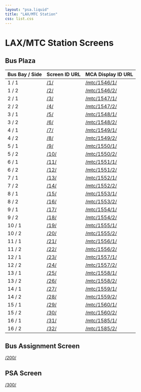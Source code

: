 ```yaml
---
layout: "psa.liquid"
title: "LAX/MTC Station"
css: list.css
---
```


# LAX/MTC Station Screens

## Bus Plaza

| Bus Bay / Side | Screen ID URL | MCA Display ID URL |
| -------------- | ------------- | ------------------- |
| 1 / 1 | [/1/](/1/) | [/mtc/1546/1/](/mtc/1546/1/) |
| 1 / 2 | [/2/](/2/) | [/mtc/1546/2/](/mtc/1546/2/) |
| 2 / 1 | [/3/](/3/) | [/mtc/1547/1/](/mtc/1547/1/) |
| 2 / 2 | [/4/](/4/) | [/mtc/1547/2/](/mtc/1547/2/) |
| 3 / 1 | [/5/](/5/) | [/mtc/1548/1/](/mtc/1548/1/) |
| 3 / 2 | [/6/](/6/) | [/mtc/1548/2/](/mtc/1548/2/) |
| 4 / 1 | [/7/](/7/) | [/mtc/1549/1/](/mtc/1549/1/) |
| 4 / 2 | [/8/](/8/) | [/mtc/1549/2/](/mtc/1549/2/) |
| 5 / 1 | [/9/](/9/) | [/mtc/1550/1/](/mtc/1550/1/) |
| 5 / 2 | [/10/](/10/) | [/mtc/1550/2/](/mtc/1550/2/) |
| 6 / 1 | [/11/](/11/) | [/mtc/1551/1/](/mtc/1551/1/) |
| 6 / 2 | [/12/](/12/) | [/mtc/1551/2/](/mtc/1551/2/) |
| 7 / 1 | [/13/](/13/) | [/mtc/1552/1/](/mtc/1552/1/) |
| 7 / 2 | [/14/](/14/) | [/mtc/1552/2/](/mtc/1552/2/) |
| 8 / 1 | [/15/](/15/) | [/mtc/1553/1/](/mtc/1553/1/) |
| 8 / 2 | [/16/](/16/) | [/mtc/1553/2/](/mtc/1553/2/) |
| 9 / 1 | [/17/](/17/) | [/mtc/1554/1/](/mtc/1554/1/) |
| 9 / 2 | [/18/](/18/) | [/mtc/1554/2/](/mtc/1554/2/) |
| 10 / 1 | [/19/](/19/) | [/mtc/1555/1/](/mtc/1555/1/) |
| 10 / 2 | [/20/](/20/) | [/mtc/1555/2/](/mtc/1555/2/) |
| 11 / 1 | [/21/](/21/) | [/mtc/1556/1/](/mtc/1556/1/) |
| 11 / 2 | [/22/](/22/) | [/mtc/1556/2/](/mtc/1556/2/) |
| 12 / 1 | [/23/](/23/) | [/mtc/1557/1/](/mtc/1557/1/) |
| 12 / 2 | [/24/](/24/) | [/mtc/1557/2/](/mtc/1557/2/) |
| 13 / 1 | [/25/](/25/) | [/mtc/1558/1/](/mtc/1558/1/) |
| 13 / 2 | [/26/](/26/) | [/mtc/1558/2/](/mtc/1558/2/) |
| 14 / 1 | [/27/](/27/) | [/mtc/1559/1/](/mtc/1559/1/) |
| 14 / 2 | [/28/](/28/) | [/mtc/1559/2/](/mtc/1559/2/) |
| 15 / 1 | [/29/](/29/) | [/mtc/1560/1/](/mtc/1560/1/) |
| 15 / 2 | [/30/](/30/) | [/mtc/1560/2/](/mtc/1560/2/) |
| 16 / 1 | [/31/](/31/) | [/mtc/1585/1/](/mtc/1585/1/) |
| 16 / 2 | [/32/](/32/) | [/mtc/1585/2/](/mtc/1585/2/) |


## Bus Assignment Screen

[/200/](/200/)

## PSA Screen

[/300/](/300/)